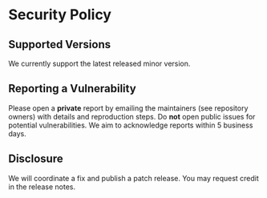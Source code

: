 # Security Policy

## Supported Versions
We currently support the latest released minor version.

## Reporting a Vulnerability
Please open a **private** report by emailing the maintainers (see repository owners) with details and reproduction steps. Do **not** open public issues for potential vulnerabilities. We aim to acknowledge reports within 5 business days.

## Disclosure
We will coordinate a fix and publish a patch release. You may request credit in the release notes.
